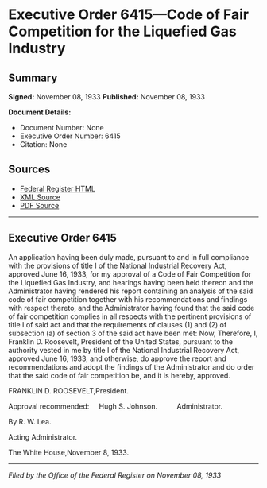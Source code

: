 # Executive Order 6415—Code of Fair Competition for the Liquefied Gas Industry

## Summary

**Signed:** November 08, 1933
**Published:** November 08, 1933

**Document Details:**
- Document Number: None
- Executive Order Number: 6415
- Citation: None

## Sources
- [Federal Register HTML](https://www.presidency.ucsb.edu/documents/executive-order-6415-code-fair-competition-for-the-liquefied-gas-industry)
- [XML Source](None)
- [PDF Source](None)

---

## Executive Order 6415

An application having been duly made, pursuant to and in full compliance with the provisions of title I of the National Industrial Recovery Act, approved June 16, 1933, for my approval of a Code of Fair Competition for the Liquefied Gas Industry, and hearings having been held thereon and the Administrator having rendered his report containing an analysis of the said code of fair competition together with his recommendations and findings with respect thereto, and the Administrator having found that the said code of fair competition complies in all respects with the pertinent provisions of title I of said act and that the requirements of clauses (1) and (2) of subsection (a) of section 3 of the said act have been met:
Now, Therefore, I, Franklin D. Roosevelt, President of the United States, pursuant to the authority vested in me by title I of the National Industrial Recovery Act, approved June 16, 1933, and otherwise, do approve the report and recommendations and adopt the findings of the Administrator and do order that the said code of fair competition be, and it is hereby, approved.

FRANKLIN D. ROOSEVELT,President.

Approval recommended:     Hugh S. Johnson.          Administrator.

By R. W. Lea.          

Acting Administrator.

The White House,November 8, 1933.

---

*Filed by the Office of the Federal Register on November 08, 1933*

